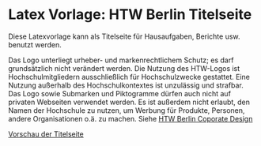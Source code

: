 # Latex Vorlage: HTW Berlin Titelseite
Diese Latexvorlage kann als Titelseite für Hausaufgaben, Berichte usw. benutzt werden.

Das Logo unterliegt urheber- und markenrechtlichem Schutz; es darf grundsätzlich nicht verändert werden. Die Nutzung des HTW-Logos ist Hochschulmitgliedern ausschließlich für Hochschulzwecke gestattet. Eine Nutzung außerhalb des Hochschulkontextes ist unzulässig und strafbar. Das Logo sowie Submarken und Piktogramme dürfen auch nicht auf privaten Webseiten verwendet werden. Es ist außerdem nicht erlaubt, den Namen der Hochschule zu nutzen, um Werbung für Produkte, Personen, andere Organisationen o.ä. zu machen.
Siehe [HTW Berlin Coporate Design](https://www.htw-berlin.de/einrichtungen/zentrale-referate/presse-und-oeffentlichkeitsarbeit/corporate-design/logo/)

[Vorschau der Titelseite](https://github.com/MeiSign/htw-titelpage/raw/master/titlepage.pdf)
